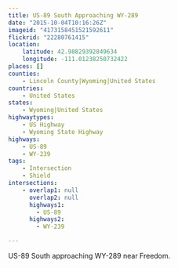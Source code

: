 ```yaml
---
title: US-89 South Approaching WY-289
date: "2015-10-04T10:16:26Z"
imageid: "4173158451521592611"
flickrid: "22280761415"
location:
    latitude: 42.98829392849634
    longitude: -111.01238250732422
places: []
counties:
    - Lincoln County|Wyoming|United States
countries:
    - United States
states:
    - Wyoming|United States
highwaytypes:
    - US Highway
    - Wyoming State Highway
highways:
    - US-89
    - WY-239
tags:
    - Intersection
    - Shield
intersections:
    - overlap1: null
      overlap2: null
      highways1:
        - US-89
      highways2:
        - WY-239

---
```

US-89 South approaching WY-289 near Freedom.